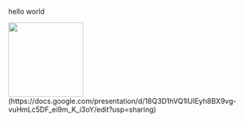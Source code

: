 hello world

<img src="https://miro.medium.com/v2/resize:fit:1400/format:webp/1*mgXvzNcwfpnBawI6XTkVRg.png" width="150" height="150">
<Data Slides>(https://docs.google.com/presentation/d/18Q3D1hVQ1lUIEyh8BX9vg-vuHmLc5DF_ei9m_K_i3oY/edit?usp=sharing)
